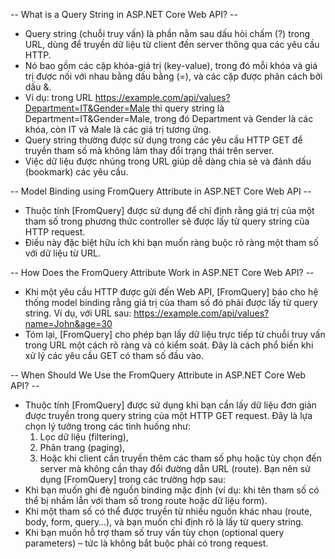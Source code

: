 -- What is a Query String in ASP.NET Core Web API? --
- Query string (chuỗi truy vấn) là phần nằm sau dấu hỏi chấm (?) trong URL, dùng để truyền dữ liệu từ client đến server thông qua các yêu cầu HTTP. 
- Nó bao gồm các cặp khóa-giá trị (key-value), trong đó mỗi khóa và giá trị được nối với nhau bằng dấu bằng (=), và các cặp được phân cách bởi dấu &. 
- Ví dụ: trong URL
https://example.com/api/values?Department=IT&Gender=Male
thì query string là Department=IT&Gender=Male, trong đó Department và Gender là các khóa, còn IT và Male là các giá trị tương ứng.
- Query string thường được sử dụng trong các yêu cầu HTTP GET để truyền tham số mà không làm thay đổi trạng thái trên server.
- Việc dữ liệu được nhúng trong URL giúp dễ dàng chia sẻ và đánh dấu (bookmark) các yêu cầu.

-- Model Binding using FromQuery Attribute in ASP.NET Core Web API --
- Thuộc tính [FromQuery] được sử dụng để chỉ định rằng giá trị của một tham số trong phương thức controller sẽ được lấy từ query string của HTTP request. 
- Điều này đặc biệt hữu ích khi bạn muốn ràng buộc rõ ràng một tham số với dữ liệu từ URL.

-- How Does the FromQuery Attribute Work in ASP.NET Core Web API? -- 
- Khi một yêu cầu HTTP được gửi đến Web API, [FromQuery] báo cho hệ thống model binding rằng giá trị của tham số đó phải được lấy từ query string. Ví dụ, với URL sau:
https://example.com/api/values?name=John&age=30
- Tóm lại, [FromQuery] cho phép bạn lấy dữ liệu trực tiếp từ chuỗi truy vấn trong URL một cách rõ ràng và có kiểm soát. Đây là cách phổ biến khi xử lý các yêu cầu GET có tham số đầu vào.

-- When Should We Use the FromQuery Attribute in ASP.NET Core Web API? --
- Thuộc tính [FromQuery] được sử dụng khi bạn cần lấy dữ liệu đơn giản được truyền trong query string của một HTTP GET request. Đây là lựa chọn lý tưởng trong các tình huống như:
  1. Lọc dữ liệu (filtering),
  2. Phân trang (paging),
  3. Hoặc khi client cần truyền thêm các tham số phụ hoặc tùy chọn đến server mà không cần thay đổi đường dẫn URL (route).
Bạn nên sử dụng [FromQuery] trong các trường hợp sau:
- Khi bạn muốn ghi đè nguồn binding mặc định (ví dụ: khi tên tham số có thể bị nhầm lẫn với tham số trong route hoặc dữ liệu form).
- Khi một tham số có thể được truyền từ nhiều nguồn khác nhau (route, body, form, query…), và bạn muốn chỉ định rõ là lấy từ query string.
- Khi bạn muốn hỗ trợ tham số truy vấn tùy chọn (optional query parameters) – tức là không bắt buộc phải có trong request.
